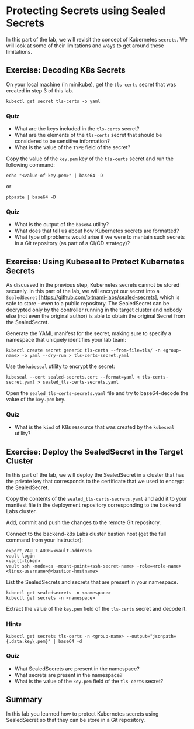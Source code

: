 # Protecting Secrets using Sealed Secrets

In this part of the lab, we will revisit the concept of Kubernetes `secrets`. We will look at some of their limitations and ways to get around these limitations.

## Exercise: Decoding K8s Secrets

On your local machine (in minikube), get the `tls-certs` secret that was created in step 3 of this lab.

```
kubectl get secret tls-certs -o yaml
```

### Quiz

* What are the keys included in the `tls-certs` secret?
* What are the elements of the `tls-certs` secret that should be considered to be sensitive information?
* What is the value of the `TYPE` field of the secret?

Copy the value of the `key.pem` key of the `tls-certs` secret and run the following command:

```
echo "<value-of-key.pem>" | base64 -D
```

or

```
pbpaste | base64 -D
```

### Quiz

* What is the output of the `base64` utility?
* What does that tell us about how Kubernetes secrets are formatted?
* What type of problems would arise if we were to mantain such secrets in a Git repository (as part of a CI/CD strategy)?

## Exercise: Using Kubeseal to Protect Kubernetes Secrets

As discussed in the previous step, Kubernetes secrets cannot be stored securely. In this part of the lab, we will encrypt our secret into a `SealedSecret` [https://github.com/bitnami-labs/sealed-secrets], which is safe to store - even to a public repository. The SealedSecret can be decrypted only by the controller running in the target cluster and nobody else (not even the original author) is able to obtain the original Secret from the SealedSecret.

Generate the YAML manifest for the secret, making sure to specify a namespace that uniquely identifies your lab team:

```
kubectl create secret generic tls-certs --from-file=tls/ -n <group-name> -o yaml --dry-run > tls-certs-secret.yaml
```

Use the `kubeseal` utility to encrypt the secret:

```
kubeseal --cert sealed-secrets.cert --format=yaml < tls-certs-secret.yaml > sealed_tls-certs-secrets.yaml
```

Open the `sealed_tls-certs-secrets.yaml` file and try to base64-decode the value of the `key.pem` key.

### Quiz

* What is the `kind` of K8s resource that was created by the `kubeseal` utility?

## Exercise: Deploy the SealedSecret in the Target Cluster

In this part of the lab, we will deploy the SealedSecret in a cluster that has the private key that corresponds to the certificate that we used to encrypt the SealedSecret.

Copy the contents of the `sealed_tls-certs-secrets.yaml` and add it to your manifest file in the deployment repository corresponding to the backend Labs cluster.

Add, commit and push the changes to the remote Git repository.

Connect to the backend-k8s Labs cluster bastion host (get the full command from your instructor):

```
export VAULT_ADDR=<vault-address>
vault login
<vault-token>
vault ssh -mode=ca -mount-point=<ssh-secret-name> -role=<role-name> <linux-username>@<bastion-hostname>
```

List the SealedSecrets and secrets that are present in your namespace.

```
kubectl get sealedsecrets -n <namespace>
kubectl get secrets -n <namespace>
```

Extract the value of the `key.pem` field of the `tls-certs` secret and decode it.

### Hints

```
kubectl get secrets tls-certs -n <group-name> --output="jsonpath={.data.key\.pem}" | base64 -d
```

### Quiz

* What SealedSecrets are present in the namespace?
* What secrets are present in the namespace?
* What is the value of the `key.pem` field of the `tls-certs` secret?

## Summary

In this lab you learned how to protect Kubernetes secrets using SealedSecret so that they can be store in a Git repository.

